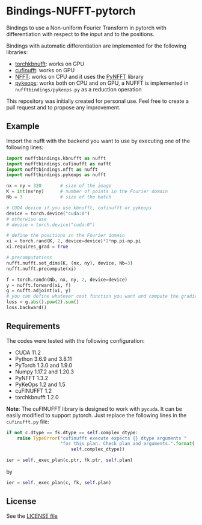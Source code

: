 # Bindings-NUFFT-pytorch

Bindings to use a Non-uniform Fourier Transform in pytorch with differentiation with respect to the input and to the positions.

Bindings with automatic differentiation are implemented for the following libraries:
- [torchkbnufft](https://github.com/mmuckley/torchkbnufft): works on GPU
- [cufinufft](https://github.com/flatironinstitute/cufinufft/): works on GPU
- [NFFT](https://www-user.tu-chemnitz.de/~potts/nfft/): works on CPU and it uses the [PyNFFT](https://github.com/pyNFFT/pyNFFT) library
- [pykeops](https://www.kernel-operations.io/keops/python/installation.html): works both on CPU and on GPU, a NUFFT is implemented in `nufftbindings/pykeops.py` as a reduction operation

This repository was initially created for personal use. Feel free to create a pull request and to propose any improvement.

## Example

Import the nufft with the backend you want to use by executing one of the following lines:
```python
import nufftbindings.kbnufft as nufft
import nufftbindings.cufinufft as nufft
import nufftbindings.nfft as nufft
import nufftbindings.pykeops as nufft
```
```python
nx = ny = 320       # size of the image
K = int(nx*ny)      # number of points in the Fourier domain
Nb = 3              # size of the batch

# CUDA device if you use kbnufft, cufinufft or pykeops
device = torch.device("cuda:0")
# otherwise use
# device = torch.device("cuda:0")

# define the positions in the Fourier domain
xi = torch.rand(K, 2, device=device)*2*np.pi-np.pi
xi.requires_grad = True

# precomputations
nufft.nufft.set_dims(K, (nx, ny), device, Nb=3)
nufft.nufft.precompute(xi)

f = torch.randn(Nb, nx, ny, 2, device=device)
y = nufft.forward(xi, f)
g = nufft.adjoint(xi, y)
# you can define whatever cost function you want and compute the gradient with respect to the image f or to xi
loss = g.abs().pow(2).sum()
loss.backward()
```

## Requirements

The codes were tested with the following configuration:

- CUDA 11.2
- Python 3.6.9 and 3.8.11
- PyTorch 1.3.0 and 1.9.0
- Numpy 1.17.2 and 1.20.3
- PyNFFT 1.3.2
- PyKeOps 1.2 and 1.5
- cuFINUFFT 1.2
- torchkbnufft 1.2.0

**Note**: The cuFINUFFT library is designed to work with `pycuda`. It can be easily modified to support pytorch. Just replace the following lines in the `cufinufft.py` file:
```python
if not c.dtype == fk.dtype == self.complex_dtype:
    raise TypeError("cufinufft execute expects {} dtype arguments "
                    "for this plan. Check plan and arguments.".format(
                        self.complex_dtype))

ier = self._exec_plan(c.ptr, fk.ptr, self.plan)
```
by
```python
ier = self._exec_plan(c, fk, self.plan)
```

## License

See the [LICENSE file](https://github.com/albangossard/Bindings-NUFFT-pytorch)
